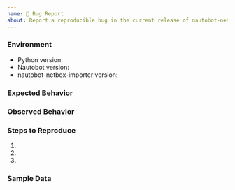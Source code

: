 ```yaml
---
name: 🐛 Bug Report
about: Report a reproducible bug in the current release of nautobot-netbox-importer
---
```


### Environment
* Python version:  <!-- Example: 3.11.4 -->
* Nautobot version:  <!-- Example: 2.0.6 -->
* nautobot-netbox-importer version:  <!-- Example: 1.0.0 -->

<!-- What did you expect to happen? -->
### Expected Behavior


<!-- What happened instead? Please include as much of the output from the `nautobot-server import_netbox` command as possible. -->
### Observed Behavior

<!--
    Describe in detail the exact steps that someone else can take to reproduce
    this bug using the current release.
-->
### Steps to Reproduce
1.
2.
3.

### Sample Data
<!--
    If possible, please include a .json file containing sanitized sample data that can be
    used to reproduce the issue.
-->
